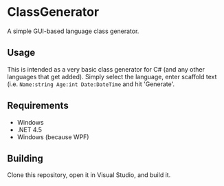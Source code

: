 # ClassGenerator
A simple GUI-based language class generator.

## Usage
This is intended as a very basic class generator for C# (and any other languages that get added).  Simply select the language, enter scaffold text (i.e. `Name:string Age:int Date:DateTime` and hit 'Generate'.  

## Requirements
* Windows
* .NET 4.5
* Windows (because WPF)

## Building
Clone this repository, open it in Visual Studio, and build it.    